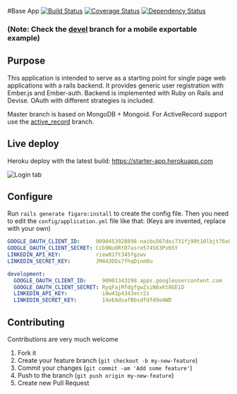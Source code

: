 #Base App
[![Build Status](https://travis-ci.org/joscas/base_app.png?branch=master)](https://travis-ci.org/joscas/base_app)
[![Coverage Status](https://coveralls.io/repos/joscas/base_app/badge.png?branch=master)](https://coveralls.io/r/joscas/base_app)
[![Dependency Status](https://gemnasium.com/joscas/base_app.png)](https://gemnasium.com/joscas/base_app)

### (Note: Check the [devel](https://github.com/joscas/base_app/tree/devel "Mobile Phonegap export example") branch for a **mobile** exportable example)

## Purpose
This application is intended to serve as a starting point for single page web applications with a rails backend.
It provides generic user registration with Ember.js and Ember-auth. Backend is implemented with Ruby on Rails and Devise. OAuth with different strategies is included.

Master branch is based on MongoDB + Mongoid. For ActiveRecord support use the [active_record](https://github.com/joscas/base_app/tree/active_record "ActiveRecord supported") branch. 

## Live deploy

Heroku deploy with the latest build: <a href="https://starter-app.herokuapp.com" target="_blank">https://starter-app.herokuapp.com</a>


![Login tab](http://joscas.github.com/base_app/starter_app_sign_in.png)

## Configure

Run `rails generate figaro:install` to create the config file. Then you need to edit the `config/application.yml` file like that:
(Keys are invented, replace with your own)

```yaml
GOOGLE_OAUTH_CLIENT_ID:     9090453928898-naibu567doi731fj99t10lbjt76o0s.apps.googleusercontent.com
GOOGLE_OAUTH_CLIENT_SECRET: Ccb9NuORtD7asre574S63Pv65Y
LINKEDIN_API_KEY:           riew01ft345fgzwv
LINKEDIN_SECRET_KEY:        JM443DDs7fhqDinm0u

development:
  GOOGLE_OAUTH_CLIENT_ID:     90901343298.apps.googleusercontent.com
  GOOGLE_OAUTH_CLIENT_SECRET: RyqFajMfdgfgwZsiN6xKt8GE1D
  LINKEDIN_API_KEY:           i8w41p4343ecr2z
  LINKEDIN_SECRET_KEY:        I4eEAdsafBbsdfdfd9o4WD
```

## Contributing
Contributions are very much welcome

1. Fork it
2. Create your feature branch (`git checkout -b my-new-feature`)
3. Commit your changes (`git commit -am 'Add some feature'`)
4. Push to the branch (`git push origin my-new-feature`)
5. Create new Pull Request